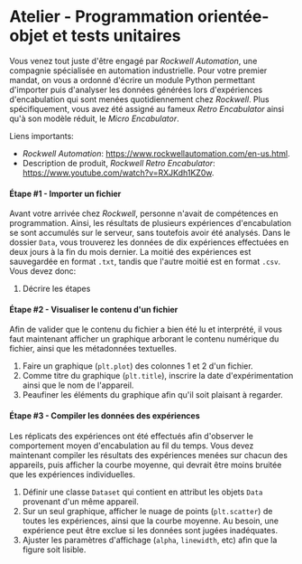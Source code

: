 # Atelier - Programmation orientée-objet et tests unitaires
Vous venez tout juste d'être engagé par *Rockwell Automation*, une compagnie spécialisée en automation industrielle. Pour votre premier mandat, on vous a ordonné d'écrire un  module Python permettant d'importer puis d'analyser les données générées lors d'expériences d'encabulation qui sont menées quotidiennement chez *Rockwell*. Plus spécifiquement, vous avez été assigné au fameux *Retro Encabulator* ainsi qu'à son modèle réduit, le *Micro Encabulator*.

Liens importants:
- *Rockwell Automation*: https://www.rockwellautomation.com/en-us.html.
- Description de produit, *Rockwell Retro Encabulator*: https://www.youtube.com/watch?v=RXJKdh1KZ0w.

#### Étape #1 - Importer un fichier
Avant votre arrivée chez *Rockwell*, personne n'avait de compétences en programmation. Ainsi, les résultats de plusieurs expériences d'encabulation se sont accumulés sur le serveur, sans toutefois avoir été analysés. Dans le dossier `Data`, vous trouverez les données de dix expériences effectuées en deux jours à la fin du mois dernier. La moitié des expériences est sauvegardée en format `.txt`, tandis que l'autre moitié est en format `.csv`. Vous devez donc:
1. Décrire les étapes 

#### Étape #2 - Visualiser le contenu d'un fichier
Afin de valider que le contenu du fichier a bien été lu et interprété, il vous faut maintenant afficher un graphique arborant le contenu numérique du fichier, ainsi que les métadonnées textuelles.
1. Faire un graphique (`plt.plot`) des colonnes 1 et 2 d'un fichier.
2. Comme titre du graphique (`plt.title`), inscrire la date d'expérimentation ainsi que le nom de l'appareil.
3. Peaufiner les éléments du graphique afin qu'il soit plaisant à regarder.

#### Étape #3 - Compiler les données des expériences
Les réplicats des expériences ont été effectués afin d'observer le comportement moyen d'encabulation au fil du temps. Vous devez maintenant compiler les résultats des expériences menées sur chacun des appareils, puis afficher la courbe moyenne, qui devrait être moins bruitée que les expériences individuelles.
1. Définir une classe `Dataset` qui contient en attribut les objets `Data` provenant d'un même appareil.
2. Sur un seul graphique, afficher le nuage de points (`plt.scatter`) de toutes les expériences, ainsi que la courbe moyenne. Au besoin, une expérience peut être exclue si les données sont jugées inadéquates.
3. Ajuster les paramètres d'affichage (`alpha`, `linewidth`, etc) afin que la figure soit lisible. 
 
